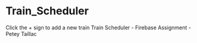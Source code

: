 # Train_Scheduler
Click the + sign to add a new train
Train Scheduler - Firebase Assignment
-Petey Taillac
